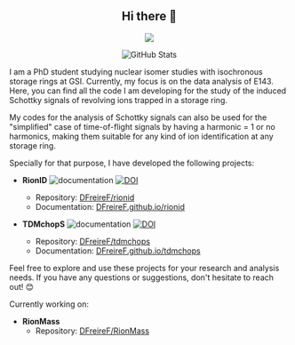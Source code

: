 <h2 align="center">Hi there 👀</h2>

<p align="center">
  <a href="https://skillicons.dev">
    <img src="https://skillicons.dev/icons?i=py,linux,git,docker,cpp,fortran,c,emacs,vscode,latex,bash,md" />
  </a>
</p>

<p align="center">
    <img alt="GitHub Stats" src="https://github-readme-stats.vercel.app/api?username=DFreireF&theme=tokyonight&show_icons=true">
</p>

I am a PhD student studying nuclear isomer studies with isochronous storage rings at GSI. Currently, my focus is on the data analysis of E143. Here, you can find all the code I am developing for the study of the induced Schottky signals of revolving ions trapped in a storage ring.

My codes for the analysis of Schottky signals can also be used for the "simplified" case of time-of-flight signals by having a harmonic = 1 or no harmonics, making them suitable for any kind of ion identification at any storage ring.

Specially for that purpose, I have developed the following projects:

- **RionID** ![documentation](https://img.shields.io/badge/docs-mkdocs%20material-blue.svg?style=flat) [![DOI](https://zenodo.org/badge/DOI/10.5281/zenodo.8169341.svg)](https://doi.org/10.5281/zenodo.8169341)
  - Repository: [DFreireF/rionid](https://github.com/DFreireF/rionid)
  - Documentation: [DFreireF.github.io/rionid](https://DFreireF.github.io/rionid)

- **TDMchopS** ![documentation](https://img.shields.io/badge/docs-mkdocs%20material-blue.svg?style=flat) [![DOI](https://zenodo.org/badge/DOI/10.5281/zenodo.8172226.svg)](https://doi.org/10.5281/zenodo.8172226)
  - Repository: [DFreireF/tdmchops](https://github.com/DFreireF/tdmchops)
  - Documentation: [DFreireF.github.io/tdmchops](https://DFreireF.github.io/tdmchops)

Feel free to explore and use these projects for your research and analysis needs. If you have any questions or suggestions, don't hesitate to reach out! 😊

Currently working on:
- **RionMass**
  - Repository: [DFreireF/RionMass](https://github.com/DFreireF/RionMass)
